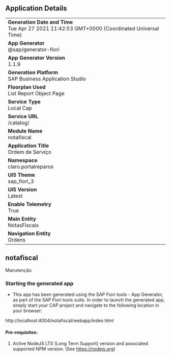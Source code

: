 ## Application Details
|               |
| ------------- |
|**Generation Date and Time**<br>Tue Apr 27 2021 11:42:53 GMT+0000 (Coordinated Universal Time)|
|**App Generator**<br>@sap/generator-fiori|
|**App Generator Version**<br>1.1.9|
|**Generation Platform**<br>SAP Business Application Studio|
|**Floorplan Used**<br>List Report Object Page|
|**Service Type**<br>Local Cap|
|**Service URL**<br>/catalog/
|**Module Name**<br>notafiscal|
|**Application Title**<br>Ordem de Serviço|
|**Namespace**<br>claro.portalreparos|
|**UI5 Theme**<br>sap_fiori_3|
|**UI5 Version**<br>Latest|
|**Enable Telemetry**<br>True|
|**Main Entity**<br>NotasFiscais|
|**Navigation Entity**<br>Ordens|

## notafiscal

Manutenção

### Starting the generated app

-   This app has been generated using the SAP Fiori tools - App Generator, as part of the SAP Fiori tools suite.  In order to launch the generated app, simply start your CAP project and navigate to the following location in your browser:

http://localhost:4004/notafiscal/webapp/index.html

#### Pre-requisites:

1. Active NodeJS LTS (Long Term Support) version and associated supported NPM version.  (See https://nodejs.org)


